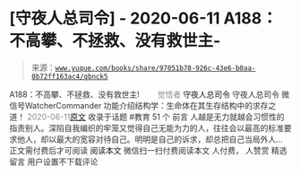 # [守夜人总司令] - 2020-06-11 A188：不高攀、不拯救、没有救世主-

> 来源：[`www.yuque.com/books/share/97051b78-926c-43e6-b0aa-0b72ff163ac4/qbnck5`](https://www.yuque.com/books/share/97051b78-926c-43e6-b0aa-0b72ff163ac4/qbnck5)

<ne-p id="520f42f3293818f927861ebbd5b15da4_p_0" data-lake-id="520f42f3293818f927861ebbd5b15da4_p_0"><ne-text id="u0f3e31e6" style="color: rgb(51, 51, 51);">A188：不高攀、不拯救、没有救世主!</ne-text></ne-p> <ne-p id="178ec4b8042f733a93c46b0c650a50f5" data-lake-id="178ec4b8042f733a93c46b0c650a50f5"><ne-text id="uabf88fc9" ne-fontsize="12" style="color: rgb(255, 255, 255);">原创</ne-text><ne-text id="u08c77932" style="color: rgb(140, 140, 140);">觉悟者</ne-text> <ne-text id="u3169cb4a" ne-fontsize="14">守夜人总司令</ne-text></ne-p> <ne-p id="a77d5e519d334a813a04c17c435c629b" data-lake-id="a77d5e519d334a813a04c17c435c629b"><ne-text id="u1d1267ec" ne-fontsize="14" ne-bold="true" style="color: rgb(51, 51, 51);">守夜人总司令</ne-text></ne-p> <ne-p id="3699278a6fcc85c3b2f07706013644bb" data-lake-id="3699278a6fcc85c3b2f07706013644bb"><ne-text id="uc9fc1532" ne-fontsize="14" style="color: rgb(51, 51, 51);">微信号</ne-text><ne-text id="u85300fd9" ne-fontsize="14" style="color: rgb(51, 51, 51);">WatcherCommander</ne-text></ne-p> <ne-p id="a4d1a0d8d73a0acc4bf4115b10838918" data-lake-id="a4d1a0d8d73a0acc4bf4115b10838918"><ne-text id="u2c73f0ff" ne-fontsize="14" style="color: rgb(51, 51, 51);">功能介绍</ne-text><ne-text id="ua00f59df" ne-fontsize="14" style="color: rgb(51, 51, 51);">结构学：生命体在其生存结构中的求存之道！</ne-text></ne-p> <ne-p id="0bd1d86d8852951e368f123dfec18a46" data-lake-id="0bd1d86d8852951e368f123dfec18a46"><ne-text id="u7b79e51e" style="color: rgb(140, 140, 140);">2020-06-11</ne-text>[<ne-text id="u28659097" ne-fontsize="14">原文</ne-text>](https://mp.weixin.qq.com/s?__biz=MzAxNDk1NjI2Mw==&mid=2247485314&idx=1&sn=a1d1417d7e60bc716c19e04d04c5fc24&chksm=9b8a240aacfdad1cb7ad082926f26dc5cf6ab00aaba74724b60e7e4a0576eef597d80942f6a2&scene=27#wechat_redirect&cpage=211)</ne-p> <ne-p id="838f171db1bf821352942748e477ee86" data-lake-id="838f171db1bf821352942748e477ee86"><ne-text id="u49435f27" style="color: rgb(51, 51, 51);">收录于话题</ne-text></ne-p> <ne-p id="b62aa4bc27644cc9a157d86b6ad4d02f" data-lake-id="b62aa4bc27644cc9a157d86b6ad4d02f"><ne-text id="ubcca3809" style="color: rgb(51, 51, 51);">#教育</ne-text></ne-p> <ne-p id="30c672c324da1a2b4214c91af31b9b9a" data-lake-id="30c672c324da1a2b4214c91af31b9b9a"><ne-text id="ue5bfbb81" style="color: rgb(51, 51, 51);">51 个</ne-text></ne-p> <ne-p id="5f1491aac965860a5148e99561a32b23" data-lake-id="5f1491aac965860a5148e99561a32b23"><ne-text id="u78f5ae2f" style="color: rgb(51, 51, 51);">前言</ne-text></ne-p> <ne-p id="986d4fac625cbfcaf2ac44bb583da7b1" data-lake-id="986d4fac625cbfcaf2ac44bb583da7b1"><ne-text id="u316fe46e" style="color: rgb(51, 51, 51);">人越是无力就越会习惯性的指责别人。深陷自我编织的牢笼又觉得自己无能为力的人，往往会以最高的标准要求他人，却以最大的宽容对待自己。明明是自己的诉求，却总把自己当局外人…</ne-text></ne-p> <ne-p id="41b4ebb34bbc4e4911e70a5afa460a97" data-lake-id="41b4ebb34bbc4e4911e70a5afa460a97" ne-alignment="center"><ne-text id="u197ba316" style="color: rgb(51, 51, 51);">正文需付费后才可阅读</ne-text></ne-p> <ne-p id="388a10997b436333b1537cffebec38a1" data-lake-id="388a10997b436333b1537cffebec38a1" ne-alignment="center"><ne-text id="u420c96b3">阅读本文</ne-text></ne-p> <ne-p id="10c5328866b34b4e1ea4c4636913f9ce" data-lake-id="10c5328866b34b4e1ea4c4636913f9ce" ne-alignment="center"><ne-text id="uaa0c0fc7" style="color: rgb(51, 51, 51);">微信扫一扫付费阅读本文</ne-text></ne-p> <ne-p id="68a5e151a4ad56fdd7666ce9f51fc480" data-lake-id="68a5e151a4ad56fdd7666ce9f51fc480" ne-alignment="center"><ne-text id="u0b02d232" style="color: rgb(51, 51, 51);">人付费</ne-text><ne-text id="ufbb04907" ne-fontsize="13" style="color: rgb(51, 51, 51);">， 人赞赏</ne-text></ne-p> <ne-h3 id="6Q41w" data-lake-id="6Q41w"><ne-heading-ext><ne-heading-anchor></ne-heading-anchor><ne-heading-fold></ne-heading-fold></ne-heading-ext><ne-heading-content><ne-text id="ue5f9e6ec" ne-fontsize="16" style="color: rgb(51, 51, 51);">精选留言</ne-text></ne-heading-content></ne-h3> <ne-p id="0bf6e397336e9c413582623943067c39" data-lake-id="0bf6e397336e9c413582623943067c39"><ne-text id="u2a337438" style="color: rgb(51, 51, 51);">用户设置不下载评论</ne-text></ne-p>
